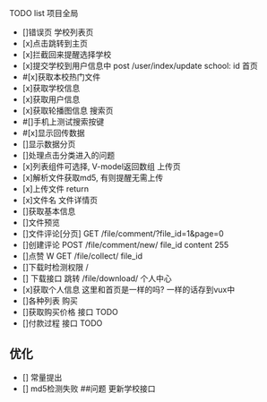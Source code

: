 TODO list
项目全局
- []错误页
学校列表页
- [x]点击跳转到主页
- [x]拦截回来提醒选择学校
- [x]提交学校到用户信息中    post /user/index/update   school: id
首页
- #[x]获取本校热门文件
- [x]获取学校信息
- [x]获取用户信息
- [x]获取轮播图信息
搜索页
- #[]手机上测试搜索按键
- #[x]显示回传数据
- []显示数据分页
- []处理点击分类进入的问题
- [x]列表组件可选择, V-model返回数组
上传页
- [x]解析文件获取md5, 有则提醒无需上传
- [x]上传文件                            return
- [x]文件名
文件详情页
- []获取基本信息
- []文件预览
- []文件评论[分页]                     GET /file/comment/?file_id=1&page=0
- []创建评论                          POST /file/comment/new/    file_id content 255
- []点赞                             W GET /file/collect/   file_id
- []下载时检测权限                     /
- [] 下载接口                        跳转  /file/download/
个人中心
- [x]获取个人信息 这里和首页是一样的吗? 一样的话存到vux中
- []各种列表
购买
- []获取购买价格  接口  TODO
- []付款过程      接口  TODO
## 优化
- [] 常量提出
- [] md5检测失败
##问题
更新学校接口
